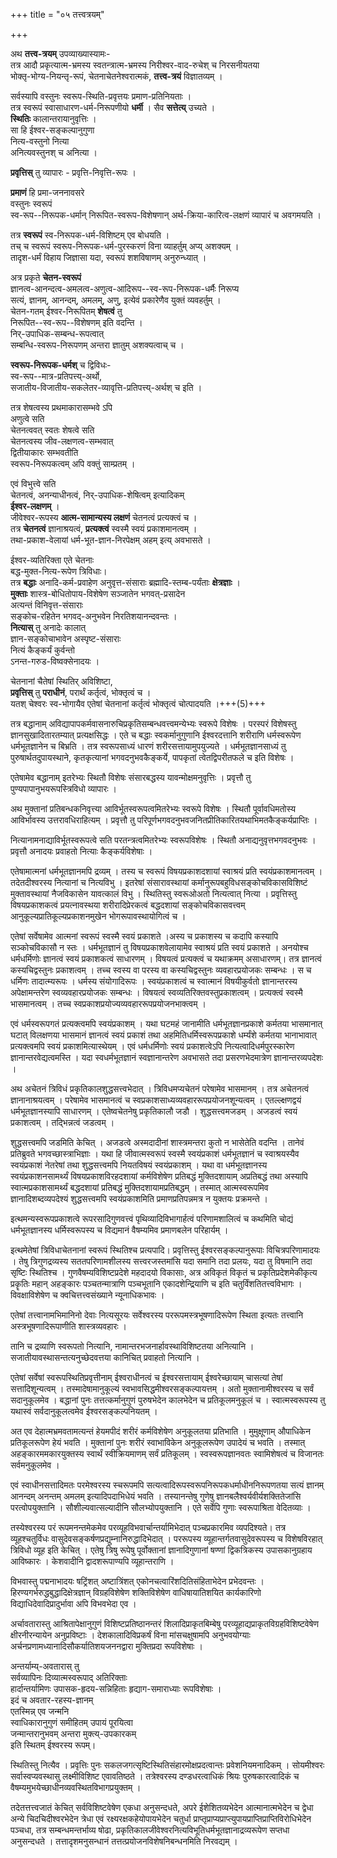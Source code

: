 +++
title = "०५ तत्त्वत्रयम्"

+++

अथ **तत्त्व-त्रयम्** उपव्याख्यास्यामः-  
तत्र आदौ प्रकृत्यात्म-भ्रमस्य स्वतन्त्रात्म-भ्रमस्य निरीश्वर-वाद-रुचेश् च निरसनीयतया  
भोक्तृ-भोग्य-नियन्तृ-रूपं, चेतनाचेतनेश्वरात्मकं, **तत्त्व-त्रयं** विज्ञातव्यम् ।

सर्वस्यापि वस्तुनः स्वरूप-स्थिति-प्रवृत्तयः प्रमाण-प्रतिनियताः ।  
तत्र स्वरूपं स्वासाधारण-धर्म-निरूपणीयो **धर्मी** । सैव **सत्तेत्य्** उच्यते ।  
**स्थितिः** कालान्तरायानुवृत्तिः ।  
सा हि ईश्वर-सङ्कल्पानुगुणा  
नित्य-वस्तुनो नित्या  
अनित्यवस्तुनश् च अनित्या ।  

**प्रवृत्तिस्** तु व्यापारः - प्रवृत्ति-निवृत्ति-रूपः ।

**प्रमाणं** हि प्रमा-जननावसरे  
वस्तुनः स्वरूपं  
स्व-रूप--निरूपक-धर्मान् निरूपित-स्वरूप-विशेषणान् अर्थ-क्रिया-कारित्व-लक्षणं व्यापारं च अवगमयति ।  

तत्र **स्वरूपं** स्व-निरूपक-धर्म-विशिष्टम् एव बोधयति ।  
तच् च स्वरूपं स्वरूप-निरूपक-धर्म-पुरस्करणं विना व्याहर्तुम् अप्य् अशक्यम् ।  
तादृश-धर्मं विहाय जिज्ञासा यदा, स्वरूपं शशविषाणम् अनुरुन्ध्यात् ।

अत्र प्रकृते **चेतन-स्वरूपं**  
ज्ञानत्व-आनन्दत्व-अमलत्व-अणुत्व-आदिरूप--स्व-रूप-निरूपक-धर्मैः निरूप्य  
सत्यं, ज्ञानम्, आनन्दम्, अमलम्, अणु, इत्येवं प्रकारेणैव युक्तं व्यवहर्तुम् ।  
चेतन-गतम् ईश्वर-निरूपितम् **शेषत्वं** तु  
निरूपित--स्व-रूप--विशेषणम् इति वदन्ति ।  
निर्-उपाधिक-सम्बन्ध-रूपत्वात्  
सम्बन्धि-स्वरूप-निरूपणम् अन्तरा ज्ञातुम् अशक्यत्वाच् च ।

**स्वरूप-निरूपक-धर्मश्** च द्विविधः-  
स्व-रूप--मात्र-प्रतिपत्त्य्-अर्थो,  
सजातीय-विजातीय-सकलेतर-व्यावृत्ति-प्रतिपत्त्य्-अर्थश् च इति ।  

तत्र शेषत्वस्य प्रथमाकारासम्भवे ऽपि  
अणुत्वे सति  
चेतनत्ववत् स्वतः शेषत्वे सति  
चेतनत्वस्य जीव-लक्षणत्व-सम्भवात्  
द्वितीयाकारः सम्भवतीति  
स्वरूप-निरूपकत्वम् अपि वक्तुं साम्प्रतम् ।

एवं विभुत्त्वे सति  
चेतनत्वं, अनन्याधीनत्वं, निर्-उपाधिक-शेषित्वम् इत्यादिकम्  
**ईश्वर-लक्षणम्** ।  
जीवेश्वर-रूपस्य **आत्म-सामान्यस्य लक्षणं** चेतनत्वं प्रत्यक्त्वं च ।  
तत्र **चेतनत्वं** ज्ञानाश्रयत्वं, **प्रत्यक्त्वं** स्वस्मै स्वयं प्रकाशमानत्वम् ।  
तथा-प्रकाश-वेलायां धर्म-भूत-ज्ञान-निरपेक्षम् अहम् इत्य् अवभासते ।

ईश्वर-व्यतिरिक्ता एते चेतनाः  
बद्ध-मुक्त-नित्य-रूपेण त्रिविधाः।   
तत्र **बद्धाः** अनादि-कर्म-प्रवाहेण अनुवृत्त-संसाराः ब्रह्मादि-स्तम्ब-पर्यंताः **क्षेत्रज्ञाः** ।  
**मुक्ताः** शास्त्र-बोधितोपाय-विशेषेण सञ्जातेन भगवत्-प्रसादेन  
अत्यन्तं विनिवृत्त-संसाराः  
सङ्कोच-रहितेन भगवद्-अनुभवेन निरतिशयानन्दवन्तः ।  
**नित्यास्** तु अनादेः कालात्  
ज्ञान-सङ्कोचाभावेन अस्पृष्ट-संसाराः  
नित्यं कैङ्कर्यं कुर्वन्तो  
ऽनन्त-गरुड-विष्वक्सेनादयः ।

चेतनानां चैतेषां स्थितिर् अविशिष्टा,  
**प्रवृत्तिस्** तु **पराधीनं**, परार्थं कर्तृत्वं, भोक्तृत्वं च ।  
यतश् चेश्वरः स्व-भोगायैव एतेषां चेतनानां कर्तृत्वं भोक्तृत्वं चोत्पादयति ।+++(5)+++

तत्र बद्धानाम् अविद्यापापकर्मवासनारुचिप्रकृतिसम्बन्धवत्त्वमन्येभ्यः स्वरूपे विशेषः । परस्परं विशेषस्तु ज्ञानसुखादितारतम्यात् प्रत्यक्षसिद्धः । एते च बद्धाः स्वकर्मानुगुणानि ईश्वरदत्तानि शरीराणि धर्मस्वरूपेण धर्मभूतज्ञानेन च बिभ्रति । तत्र स्वरूपसाध्यं धारणं शरीरसत्तायामुपयुज्यते । धर्मभूतज्ञानसाध्यं तु पुरुषार्थतदुपायस्थाने, कृतकृत्यानां भगवदनुभवकैङ्कर्ये, पापकृतां त्वेतद्विपरीतफले च इति विशेषः ।

एतेषामेव बद्धानाम् इतरेभ्यः स्थितौ विशेषः संसारबद्धस्य यावन्मोक्षमनुवृत्तिः । प्रवृत्तौ तु पुण्यपापानुभयरूपस्त्रिविधो व्यापारः ।

अथ मुक्तानां प्रतिबन्धकनिवृत्त्या आविर्भूतस्वरूपत्वमितरेभ्यः स्वरूपे विशेषः । स्थितौ पूर्वावधिमतोस्य आविर्भावस्य उत्तरावधिराहित्यम् । प्रवृत्तौ तु परिपूर्णभगवदनुभवजनितप्रीतिकारितयथाभिमतकैङ्कर्यप्राप्तिः ।

नित्यानामनाद्याविर्भूतस्वरूपत्वे सति परतन्त्रत्वमितरेभ्यः स्वरूपविशेषः । स्थितौ अनाद्यनुवृत्तभगवदनुभवः । प्रवृत्तौ अनादयः प्रवाहतो नित्याः कैङ्कर्यविशेषाः ।

एतेषामात्मनां धर्मभूतज्ञानमपि द्रव्यम् । तस्य च स्वरूपं विषयप्रकाशदशायां स्वाश्रयं प्रति स्वयंप्रकाशमानत्वम् । तदेतदीश्वरस्य नित्यानां च नित्यविभु । इतरेषां संसारावस्थायां कर्मानुरूपबहुविधसङ्कोचविकासविशिष्टं मुक्तावस्थायां नैजविकासेन यावत्कालं विभु । स्थितिस्तु स्वरूओअतो नित्यत्वात् नित्या । प्रवृत्तिस्तु विषयप्रकाशकत्वं प्रयत्नावस्थया शरीरादिप्रेरकत्वं बद्धदशायां सङ्कोचविकासवत्त्वम् आनुकूल्यप्रातिकूल्यप्रकाशनमुखेन भोगरूपावस्थायोगित्वं च ।

एतेषां सर्वेषामेव आत्मनां स्वरूपं स्वस्मै स्वयं प्रकाशते ।अस्य च प्रकाशस्य च कदापि कस्यापि सञ्कोचविकासौ न स्तः । धर्मभूतज्ञानं तु विषयप्रकाशवेलायामेव स्वाश्रयं प्रति स्वयं प्रकाशते । अनयोश्च धर्मधर्मिणोः ज्ञानत्वं स्वयं प्रकाशकत्वं साधारणम् । विषयत्वं प्रत्यक्त्वं च यथाक्रमम् असाधारणम्। तत्र ज्ञानत्वं कस्यचिद्वस्तुनः प्रकाशत्वम् । तच्च स्वस्य वा परस्य वा कस्यचिद्वस्तुनः व्यवहारप्रयोजकः सम्बन्धः । स च धर्मिणः तादात्म्यरूपः । धर्मस्य संयोगादिरूपः । स्वयंप्रकाशत्वं च स्वात्मानं विषयीकुर्वतो ज्ञानान्तरस्य अपेक्षामन्तरेण स्वव्यवहारप्रयोजकः सम्बन्धः । विषयत्वं स्वव्यतिरिक्तवस्तुप्रकाशत्वम् । प्रत्यक्त्वं स्वस्मै भासमानत्वम् । तच्च स्वप्रकाशप्रयोज्यव्यवहाररूपप्रयोजनभाक्त्वम् ।

एवं धर्मस्वरूपगतं प्रत्यक्त्वमपि स्वयंप्रकाशम् । यथा घटमहं जानामीति धर्मभूतज्ञानप्रकाशे कर्मतया भासमानात् घटात् विलक्षणया भासमानं ज्ञानत्वं स्वयं प्रकाशं तथा अहमितिधर्मिस्वरूपप्रकाशे धर्म्यंशे कर्मतया भानाभावात् प्रत्यक्त्वमपि स्वयं प्रकाशमित्यास्थेयम् । एवं धर्मधर्मिणोः स्वयं प्रकाशत्वेऽपि नित्यत्वादिधर्मपुरस्कारेण ज्ञानान्तरवेद्यत्वमस्ति । यदा स्वधर्मभूतज्ञानं स्वज्ञानान्तरेण अवभासते तदा प्रसरणभेदमात्रेण ज्ञानान्तरव्यपदेशः ।

अथ अचेतनं त्रिविधं प्रकृतिकालशुद्धसत्त्वभेदात् । त्रिविधमप्यचेतनं परेषामेव भासमानम् । तत्र अचेतनत्वं ज्ञानानाश्रयत्वम् । परेषामेव भासमानत्वं च स्वप्रकाशसाध्यव्यवहाररूपप्रयोजनशून्यत्वम् । एतल्ल्क्षणद्वयं धर्मभूतज्ञानस्यापि साधारणम् । एतेष्वचेतनेषु प्रकृतिकालौ जडौ । शुद्धसत्त्वमजडम् । अजडत्वं स्वयं प्रकाशत्वम् । तद्भिन्नत्वं जडत्वम् ।

शुद्धसत्त्वमपि जडमिति केचित् । अजडत्वे अस्मदादीनां शास्त्रमन्तरा कुतो न भासेतेति वदन्ति । तानेवं प्रतिब्रुवते भगवच्छास्त्राभिज्ञाः । यथा हि जीवात्मस्वरूपं स्वस्मै स्वयंप्रकाशं धर्मभूतज्ञानं च स्वाश्रयस्यैव स्वयंप्रकाशं नेतरेषां तथा शुद्धसत्त्वमपि नियतविषयं स्वयंप्रकाशम् । यथा वा धर्मभूतज्ञानस्य स्वयंप्रकाशनसामर्थ्यं विषयप्रकाशविरहदशायां कर्मविशेषेण प्रतिबद्धं मुक्तिदशायाम् अप्रतिबद्धं तथा अस्यापि स्वात्मप्रकाशसामर्थ्यं बद्धदशायां प्रतिबद्धं मुक्तिदशायामप्रतिबद्धम् । तस्मात् आत्मस्वरूपमिव ज्ञानादिशब्दव्यपदेश्यं शुद्धसत्त्वमपि स्वयंप्रकाशमिति प्रमाणप्रतिपन्नमत्र न युक्तयः प्रक्रमन्ते ।

इत्थमन्यस्वरूपप्रकाशत्वे रूपरसादिगुणवत्त्वं पृथिव्यादिविभागार्हत्वं परिणामशालित्वं च कथमिति चोद्यं धर्मभूतज्ञानस्य धर्मिस्वरूपस्य च विद्यमानं वैषम्यमिव प्रमाणबलेन परिहार्यम् ।

इत्थमेतेषां त्रिविधाचेतनानां स्वरूपं स्थितिश्च प्रत्यपादि। प्रवृत्तिस्तु ईश्वरसङ्कल्पानुरूपाः विचित्रपरिणामादयः । तेषु त्रिगुणद्रव्यस्य सततपरिणामशीलस्य सत्त्वरजस्तमांसि यदा समानि तदा प्रलयः, यदा तु विषमानि तदा सृष्टिः स्थितिश्च । गुणवैषम्यविशिष्टप्रदेशे महदादयो विकासाः, अत्र अविकृतं विकृतं च प्रकृतिप्रदेशमेकीकृत्य प्रकॄतिः महान् अहङ्कारः पञ्चतन्मात्राणि पञ्चभूतानि एकादशेन्द्रियाणि च इति चतुर्विंशतितत्त्वविभागः । विवक्षाविशेषेण च क्वचित्तत्त्वसंख्याने न्यूनाधिकभावः ।

एतेषां तत्त्वानामभिमानिनो देवाः नित्यसूरयः सर्वेश्वरस्य पररूपमस्त्रभूषणादिरूपेण स्थिता इत्यतः तत्त्वानि अस्त्रभूषणादिरूपाणीति शास्त्रव्यवहारः ।

तानि च द्रव्याणि स्वरूपतो नित्यानि, नामान्तरभजनार्हावस्थाविशिष्टतया अनित्यानि । सजातीयावस्थासन्तत्यनुच्छेदवत्तया कानिचित् प्रवाहतो नित्यानि ।

एतेषां सर्वेषां स्वरूपस्थितिप्रवृत्तीनाम् ईश्वराधीनत्वं च ईश्वरसत्तायाम् ईश्वरेच्छायाम् चासत्यां तेषां सत्तादिशून्यत्वम् । तस्मादेषामानुकूल्यं स्वभावसिद्धमीश्वरसङ्कल्पायत्तम् । अतो मुक्तानामीश्वरस्य च सर्वं सदानुकूलमेव । बद्धानां पुनः तत्तत्कर्मानुगुणं पुरुषभेदेन कालभेदेन च प्रतिकूलमनुकूलं च । स्वात्मस्वरूपस्य तु यथास्वं सर्वदानुकूलत्वमेव ईश्वरसङ्कल्पनियतम् ।

अत एव देहात्मभ्रमवतामत्यन्तं हेयमपीदं शरीरं कर्मविशेषेण अनुकूलतया प्रतिभाति । मुमुक्षूणाम् औपाधिकेन प्रतिकूलरूपेण हेयं भवति । मुक्तानां पुनः शरीरं स्वाभाविकेन अनुकूलरूपेण उपादेयं च भवति । तस्मात् अहङ्कारममकारयुक्तस्य स्वार्थं स्वीक्रियमाणम् सर्वं प्रतिकूलम् । स्वस्वरूपज्ञानवतः स्वामिशेषत्वं च विजानतः सर्वमनुकूलमेव ।

एवं स्वाधीनसत्तादिमतः परमेश्वरस्य स्चरूपमपि सत्यत्वादिरूपस्वरूपनिरूपकधर्माधीननिरूपणतया सत्यं ज्ञानम् आनन्दम् अनन्तम् अमलम् इत्यादिपदाभिधेयं भवति । तस्यानन्तेषु गुणेषु ज्ञानबलैश्वर्यवीर्यशक्तितेजांसि परत्वोपयुक्तानि । सौशील्यवात्सल्यादीनि सौलभ्योपयुक्तानि । एते सर्वेपि गुणाः स्वरूपाश्रिता वेदितव्याः ।

तस्येश्वरस्य परं रूपमनन्तमेकमेव परव्यूहविभवार्चान्तर्यामिभेदात् पञ्चप्रकारमिव व्यपदिश्यते। तत्र व्यूहश्चतुर्विधः वासुदेवसङ्कर्षणप्रद्युम्नानिरुद्धादिभेदात् । पररूपस्य व्यूहान्तर्गतवासुदेवरूपस्य च विशेषविरहात् त्रिविधो व्यूह इति केचित् । एतेषु त्रिषु रूपेषु पूर्वोक्तानां ज्ञानादिगुणानां षण्णां द्विकत्रिकस्य उपासकानुग्रहाय आविष्कारः । केशवादीनि द्वादशरूपाण्यपि व्यूहान्तराणि ।

विभवास्तु पद्मनाभादयः षट्रिंशत् अष्टात्रिंशत् एकोनचत्वारिंशदितिसंहिताभेदेन प्रभेदवन्तः । हिरण्यगर्भरुद्धबुद्धादिक्षेत्रज्ञान् विग्रहविशेषेण शक्तिविशेषेण वाधिषायातिशयित कार्यकारिणो विद्याधिदेवादिप्रादुर्भावा अपि विभवभेदा एव ।

अर्चावतारास्तु आश्रितापेक्षानुगुणं विशिष्टप्रतिष्ठानन्तरं शिलादिप्राकृतबिम्बेषु परव्यूहाद्यप्राकृतविग्रहविशिष्टवेषेण क्षीरनीरन्यायेन अनुप्रविष्टाः । देशकालादिविप्रकर्षं विना मांसचक्षुषामपि अनुभवयोग्याः अर्चनप्रणामध्यानादिसौकर्यातिशयजननद्वारा मुक्तिप्रदा रूपविशेषाः ।

अन्तर्याम्य्-अवतारास् तु  
सर्वव्यापिनः दिव्यात्मस्वरूपाद् अतिरिक्ताः  
हार्दान्तर्यामिणः उपासक-हृदय-सन्निहिताः हृद्याग-समाराध्याः रूपविशेषाः ।  
इदं च अवतार-रहस्य-ज्ञानम्  
एतस्मिन्न् एव जन्मनि  
स्वाधिकारानुगुणं समीहितम् उपायं पूरयित्वा  
जन्मान्तरानुभवम् अन्तरा मुक्त्य्-उपकारकम्  
इति स्थितम् ईश्वरस्य रूपम्।

स्थितिस्तु नित्यैव । प्रवृत्तिः पुनः सकलजगत्सृष्टिस्थितिसंहारमोक्षप्रदत्वान्तः प्रवेशनियमनादिकम् । सोयमीश्वरः सर्वास्वप्यवस्थासु लक्ष्मीविशिष्ट एवावतिष्ठते । तत्रेश्वरस्य दण्डधरत्वाधिकं श्रियः पुरुषकारत्वादिकं च वैषम्यमुभयेच्छाधीनव्यवस्थितविभागप्रयुक्तम् ।

तदेतत्तत्त्वजातं केचित् सर्वविशिष्टवेषेण एकधा अनुसन्दधते, अपरे ईशेशितव्यभेदेन आत्मानात्मभेदेन च द्वेधा अन्ये चिदचिदीश्वरभेदेन त्रेधा एवं रक्ष्यरक्षकहेयोपायभेदेन चतुर्धा प्राप्तृप्राप्यप्राप्त्युपायप्राप्तिप्राप्तिविरोधिभेदेन पञ्चधा, तत्र सम्बन्धमन्तर्भाव्य षोढा, प्रकृतिकालजीवेश्वरनित्यविभूतिधर्मभूतज्ञानाद्रव्यरूपेण सप्तधा अनुसन्दधते । तत्तादृशमनुसन्धानं तत्तत्प्रयोजनविशेषनिबन्धनमिति निरवद्यम् ।

